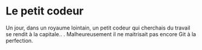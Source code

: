# Le petit codeur 
Un jour, dans un royaume lointain, un petit codeur qui cherchais du travail se rendit à la capitale.. .
Malheureusement il ne maitrisait pas encore Git à la perfection.